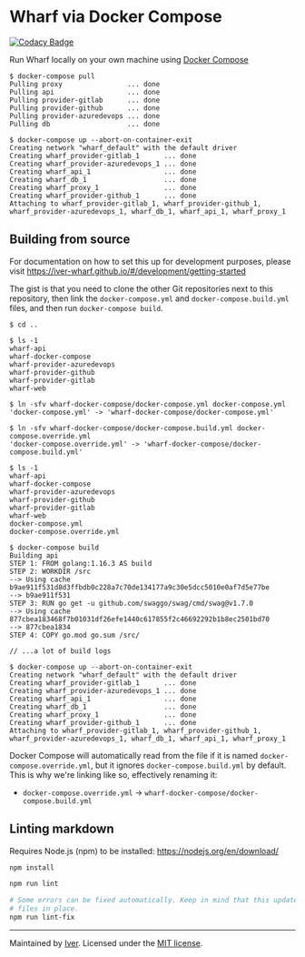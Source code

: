 # Wharf via Docker Compose

[![Codacy Badge](https://app.codacy.com/project/badge/Grade/7d9935f02bbb4aa38c76cd3bce7290af)](https://www.codacy.com/gh/iver-wharf/wharf-docker-compose/dashboard?utm_source=github.com\&utm_medium=referral\&utm_content=iver-wharf/wharf-docker-compose\&utm_campaign=Badge_Grade)

Run Wharf locally on your own machine using [Docker Compose](https://docs.docker.com/compose/)

```console
$ docker-compose pull
Pulling proxy                ... done
Pulling api                  ... done
Pulling provider-gitlab      ... done
Pulling provider-github      ... done
Pulling provider-azuredevops ... done
Pulling db                   ... done

$ docker-compose up --abort-on-container-exit
Creating network "wharf_default" with the default driver
Creating wharf_provider-gitlab_1      ... done
Creating wharf_provider-azuredevops_1 ... done
Creating wharf_api_1                  ... done
Creating wharf_db_1                   ... done
Creating wharf_proxy_1                ... done
Creating wharf_provider-github_1      ... done
Attaching to wharf_provider-gitlab_1, wharf_provider-github_1, wharf_provider-azuredevops_1, wharf_db_1, wharf_api_1, wharf_proxy_1
```

## Building from source

For documentation on how to set this up for development purposes, please visit
<https://iver-wharf.github.io/#/development/getting-started>

The gist is that you need to clone the other Git repositories next to this
repository, then link the `docker-compose.yml` and `docker-compose.build.yml`
files, and then run `docker-compose build`.

```console
$ cd ..

$ ls -1
wharf-api
wharf-docker-compose
wharf-provider-azuredevops
wharf-provider-github
wharf-provider-gitlab
wharf-web

$ ln -sfv wharf-docker-compose/docker-compose.yml docker-compose.yml
'docker-compose.yml' -> 'wharf-docker-compose/docker-compose.yml'

$ ln -sfv wharf-docker-compose/docker-compose.build.yml docker-compose.override.yml
'docker-compose.override.yml' -> 'wharf-docker-compose/docker-compose.build.yml'

$ ls -1
wharf-api
wharf-docker-compose
wharf-provider-azuredevops
wharf-provider-github
wharf-provider-gitlab
wharf-web
docker-compose.yml
docker-compose.override.yml

$ docker-compose build
Building api
STEP 1: FROM golang:1.16.3 AS build
STEP 2: WORKDIR /src
--> Using cache b9ae911f531d8d3ffbdb0c228a7c70de134177a9c30e5dcc5010e0af7d5e77be
--> b9ae911f531
STEP 3: RUN go get -u github.com/swaggo/swag/cmd/swag@v1.7.0
--> Using cache 877cbea183468f7b01031df26efe1440c617855f2c46692292b1b8ec2501bd70
--> 877cbea1834
STEP 4: COPY go.mod go.sum /src/

// ...a lot of build logs

$ docker-compose up --abort-on-container-exit
Creating network "wharf_default" with the default driver
Creating wharf_provider-gitlab_1      ... done
Creating wharf_provider-azuredevops_1 ... done
Creating wharf_api_1                  ... done
Creating wharf_db_1                   ... done
Creating wharf_proxy_1                ... done
Creating wharf_provider-github_1      ... done
Attaching to wharf_provider-gitlab_1, wharf_provider-github_1, wharf_provider-azuredevops_1, wharf_db_1, wharf_api_1, wharf_proxy_1
```

Docker Compose will automatically read from the file if it is named
`docker-compose.override.yml`, but it ignores `docker-compose.build.yml` by
default. This is why we're linking like so, effectively renaming it:

- `docker-compose.override.yml` &rarr; `wharf-docker-compose/docker-compose.build.yml`

## Linting markdown

Requires Node.js (npm) to be installed: <https://nodejs.org/en/download/>

```sh
npm install

npm run lint

# Some errors can be fixed automatically. Keep in mind that this updates the
# files in place.
npm run lint-fix
```

---

Maintained by [Iver](https://www.iver.com/en).
Licensed under the [MIT license](./LICENSE).
